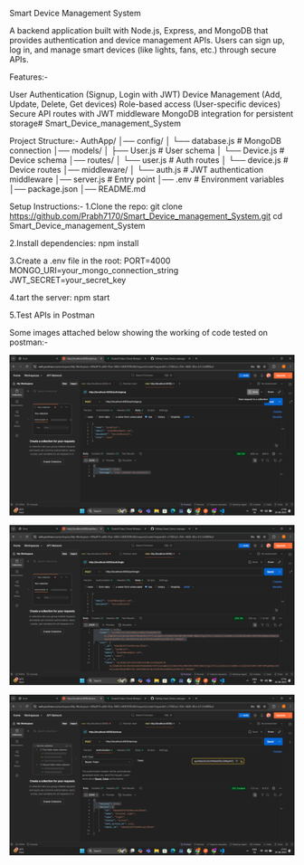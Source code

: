 Smart Device Management System

A backend application built with Node.js, Express, and MongoDB that provides authentication and device management APIs.
Users can sign up, log in, and manage smart devices (like lights, fans, etc.) through secure APIs.

Features:-

User Authentication (Signup, Login with JWT)
Device Management (Add, Update, Delete, Get devices)
Role-based access (User-specific devices)
Secure API routes with JWT middleware
MongoDB integration for persistent storage# Smart_Device_management_System

Project Structure:-
AuthApp/
│── config/
│   └── database.js       # MongoDB connection
│── models/
│   ├── User.js           # User schema
│   └── Device.js         # Device schema
│── routes/
│   └── user.js           # Auth routes
│   └── device.js         # Device routes
│── middleware/
│   └── auth.js           # JWT authentication middleware
│── server.js             # Entry point
│── .env                  # Environment variables
│── package.json
│── README.md


Setup Instructions:-
1.Clone the repo:
git clone https://github.com/Prabh7170/Smart_Device_management_System.git
cd Smart_Device_management_System

2.Install dependencies:
npm install

3.Create a .env file in the root:
PORT=4000
MONGO_URI=your_mongo_connection_string
JWT_SECRET=your_secret_key

4.tart the server:
npm start

5.Test APIs in Postman


Some images attached below showing the working of code tested on postman:-

![image_alt](https://github.com/Prabh7170/Smart_Device_management_System/blob/158e6026949edd83f604620fd5f2c0442db566f2/Screenshot%20(163).png)

![image_alt](https://github.com/Prabh7170/Smart_Device_management_System/blob/9d659f9a7a82b06d52ec8682404efc655fd238e9/Screenshot%20(164).png)

![image_alt](https://github.com/Prabh7170/Smart_Device_management_System/blob/7c4b2fc7b08402f71be0334f93bc6e8d605b1e95/Screenshot%20(165).png)



